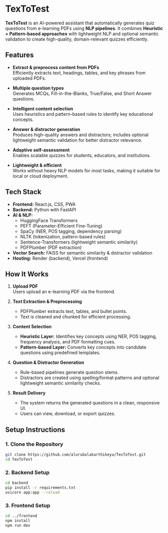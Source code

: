 # TexToTest

**TexToTest** is an AI-powered assistant that automatically generates quiz questions from e-learning PDFs using **NLP pipelines**. It combines **Heuristic + Pattern-based approaches** with lightweight NLP and optional semantic validation to create high-quality, domain-relevant quizzes efficiently.

## Features

- **Extract & preprocess content from PDFs**  
  Efficiently extracts text, headings, tables, and key phrases from uploaded PDFs.  

- **Multiple question types**  
  Generates MCQs, Fill-in-the-Blanks, True/False, and Short Answer questions.  

- **Intelligent content selection**  
  Uses heuristics and pattern-based rules to identify key educational concepts.  

- **Answer & distractor generation**  
  Produces high-quality answers and distractors; includes optional lightweight semantic validation for better distractor relevance.  

- **Adaptive self-assessment**  
  Enables scalable quizzes for students, educators, and institutions.  

- **Lightweight & efficient**  
  Works without heavy NLP models for most tasks, making it suitable for local or cloud deployment.

## Tech Stack

- **Frontend:** React.js, CSS, PWA
- **Backend:** Python with FastAPI  
- **AI & NLP:**  
  - HuggingFace Transformers  
  - PEFT (Parameter-Efficient Fine-Tuning)  
  - SpaCy (NER, POS tagging, dependency parsing)  
  - NLTK (tokenization, pattern-based rules)  
  - Sentence-Transformers (lightweight semantic similarity)  
  - PDFPlumber (PDF extraction)  
- **Vector Search:** FAISS for semantic similarity & distractor validation  
- **Hosting:** Render (backend), Vercel (frontend)


## How It Works

1. **Upload PDF**  
   Users upload an e-learning PDF via the frontend.  

2. **Text Extraction & Preprocessing**  
   - PDFPlumber extracts text, tables, and bullet points.  
   - Text is cleaned and chunked for efficient processing.  

3. **Content Selection**  
   - **Heuristic Layer:** Identifies key concepts using NER, POS tagging, frequency analysis, and PDF formatting cues.  
   - **Pattern-based Layer:** Converts key concepts into candidate questions using predefined templates.  

4. **Question & Distractor Generation**  
   - Rule-based pipelines generate question stems.  
   - Distractors are created using spelling/format patterns and optional lightweight semantic similarity checks.  

5. **Result Delivery**  
   - The system returns the generated questions in a clean, responsive UI.  
   - Users can view, download, or export quizzes.

## Setup Instructions

### 1. Clone the Repository
```bash
git clone https://github.com/alurubalakarthikeya/TexToTest.git
cd TexToTest
```

### 2. Backend Setup

```bash
cd backend
pip install -r requirements.txt
uvicorn app:app --reload
```

### 3. Frontend Setup

```bash
cd ../frontend
npm install
npm run dev
```
